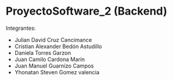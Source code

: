 # ProyectoSoftware_2 (Backend)

Integrantes:
- Julian David Cruz Cancimance
- Cristian Alexander Bedón Astudillo
- Daniela Torres Garzon
- Juan Camilo Cardona Marin
- Juan Manuel Guarnizo Campos
- Yhonatan Steven Gomez valencia
